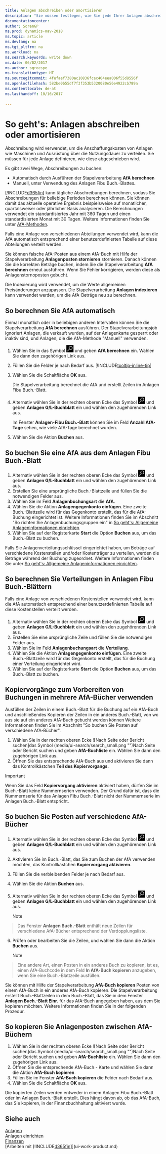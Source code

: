 ```yaml
---
title: Anlagen abschreiben oder amortisieren
description: "Sie müssen festlegen, wie Sie jede Ihrer Anlagen abschreiben oder amortisieren."
documentationcenter: 
author: SorenGP
ms.prod: dynamics-nav-2018
ms.topic: article
ms.devlang: na
ms.tgt_pltfrm: na
ms.workload: na
ms.search.keywords: write down
ms.date: 06/02/2017
ms.author: sgroespe
ms.translationtype: HT
ms.sourcegitcommit: 4fefaef7380ac10836fcac404eea006f55d8556f
ms.openlocfilehash: 582be0b55df7f3f353b5320080e56e4922cb789a
ms.contentlocale: de-at
ms.lasthandoff: 10/16/2017

---
```

# <a name="how-to-depreciate-or-amortize-fixed-assets"></a>So geht's: Anlagen abschreiben oder amortisieren
Abschreibung wird verwendet, um die Anschaffungskosten von Anlagen wie Maschinen und Ausrüstung über die Nutzungsdauer zu verteilen. Sie müssen für jede Anlage definieren, wie diese abgeschrieben wird.  

 Es gibt zwei Wege, Abschreibungen zu buchen:  

* Automatisch durch Ausführen der Stapelverarbeitung **AfA berechnen**  
* Manuell, unter Verwendung des Anlagen Fibu Buch.-Blattes.  

[!INCLUDE[d365fin](includes/d365fin_md.md)] kann tägliche Abschreibungen berechnen, sodass Sie Abschreibungen für beliebige Perioden berechnen können. Sie können damit das aktuelle operative Ergebnis beispielsweise auf monatlicher, quartalsweiser oder jährlicher Basis analysieren. Die Berechnungen verwendet ein standardisiertes Jahr mit 360 Tagen und einen standardisierten Monat mit 30 Tagen. Weitere Informationen finden Sie unter [AfA-Methoden](fa-depreciation-methods.md).  

Falls eine Anlage von verschiedenen Abteilungen verwendet wird, kann die AfA automatisch entsprechend einer benutzerdefinierten Tabelle auf diese Abteilungen verteilt werden.  

Sie können falsche AfA-Posten aus einem AfA-Buch mit Hilfe der Stapelverarbeitung **Anlagenposten stornieren** stornieren. Danach können Sie die korrekten Beträge buchen, indem Sie die Stapelverarbeitung **AfA berechnen** erneut ausführen. Wenn Sie Fehler korrigieren, werden diese als Anlagenstornoposten gebucht.  

Die Indexierung wird verwendet, um die Werte allgemeinen Preisänderungen anzupassen. Die Stapelverarbeitung **Anlagen indexieren** kann verwendet werden, um die AfA-Beträge neu zu berechnen.  

## <a name="to-calculate-depreciation-automatically"></a>So berechnen Sie AfA automatisch
Einmal monatlich oder in beliebigen anderen Intervallen können Sie die Stapelverarbeitung **AfA berechnen** ausführen. Der Stapelverarbeitungsjob ignoriert Anlagen, die verkauft wurden, auf der Anlagenkarte gesperrt oder inaktiv sind, und Anlagen, die die AfA-Methode "Manuell" verwenden.  

1. Wählen Sie in das Symbol ![Nach Seite oder Bericht suchen](media/ui-search/search_small.png "Nach Seite oder Bericht suchen") und geben **AfA berechnen** ein. Wählen Sie dann den zugehörigen Link aus.  
2. Füllen Sie die Felder je nach Bedarf aus. [!INCLUDE[tooltip-inline-tip](includes/tooltip-inline-tip_md.md)]  
3. Wählen Sie die Schaltfläche **OK** aus.  

    Die Stapelverarbeitung berechnet die AfA und erstellt Zeilen im Anlagen Fibu Buch.-Blatt.  
4. Alternativ wählen Sie in der rechten oberen Ecke das Symbol ![Nach Seite oder Bericht suchen](media/ui-search/search_small.png "Nach Seite oder Bericht suchen") und geben **Anlagen G/L-Buchblatt** ein und wählen den zugehörenden Link aus.  

    Im Fenster **Anlagen-Fibu Buch.-Blatt** können Sie im Feld **Anzahl AfA-Tage** sehen, wie viele AfA-Tage berechnet wurden.  
5. Wählen Sie die Aktion **Buchen** aus.  

## <a name="to-post-depreciation-manually-from-the-fixed-asset-gl-journal"></a>So buchen Sie eine AfA aus dem Anlagen Fibu Buch.-Blatt
1. Alternativ wählen Sie in der rechten oberen Ecke das Symbol ![Nach Seite oder Bericht suchen](media/ui-search/search_small.png "Nach Seite oder Bericht suchen") und geben **Anlagen G/L-Buchblatt** ein und wählen den zugehörenden Link aus.  
2. Erstellen Sie eine ursprüngliche Buch.-Blattzeile und füllen Sie die notwendigen Felder aus.  
3. Wählen Sie im Feld **Anlagenbuchungsart** die **AfA**.  
4. Wählen Sie die Aktion **Anlagengegenkonto einfügen**. Eine zweite Buch.-Blattzeile wird für das Gegenkonto erstellt, das für die AfA-Buchung eingerichtet ist. Weitere Informationen finden Sie im Abschnitt "So richten Sie Anlagenbuchungsgruppen ein" in [So geht's: Allgemeine Anlageninformationen einrichten](fa-how-setup-general.md).  
5. Wählen Sie auf der Registerkarte **Start** die Option **Buchen** aus, um das Buch.-Blatt zu buchen.  

Falls Sie Anlagenverteilungsschlüssel eingerichtet haben, um Beträge auf verschiedene Kostenstellen und/oder Kostenträger zu verteilen, werden die Beträge während der Buchung zugeordnet. Weitere Informationen finden Sie unter [So geht's: Allgemeine Anlageninformationen einrichten](fa-how-setup-general.md).  

## <a name="to-calculate-allocations-in-the-fixed-asset-gl-journal"></a>So berechnen Sie Verteilungen in Anlagen Fibu Buch.-Blättern
Falls eine Anlage von verschiedenen Kostenstellen verwendet wird, kann die AfA automatisch entsprechend einer benutzerdefinierten Tabelle auf diese Kostenstellen verteilt werden.  

1. Alternativ wählen Sie in der rechten oberen Ecke das Symbol ![Nach Seite oder Bericht suchen](media/ui-search/search_small.png "Nach Seite oder Bericht suchen") und geben **Anlagen G/L-Buchblatt** ein und wählen den zugehörenden Link aus.  
2. Erstellen Sie eine ursprüngliche Zeile und füllen Sie die notwendigen Felder aus.
3. Wählen Sie im Feld **Anlagenbuchungsart** die **Verteilung**.  
4. Wählen Sie die Aktion **Anlagengegenkonto einfügen**. Eine zweite Buch.-Blattzeile wird für das Gegenkonto erstellt, das für die Buchung einer Verteilung eingerichtet wird.  
5. Wählen Sie auf der Registerkarte **Start** die Option **Buchen** aus, um das Buch.-Blatt zu buchen.  

## <a name="use-duplication-lists-to-prepare-to-post-to-multiple-depreciation-books"></a>Kopiervorgänge zum Vorbereiten von Buchungen in mehrere AfA-Bücher verwenden
Ausfüllen der Zeilen in einem Buch.-Blatt für die Buchung auf ein AfA-Buch und anschließendes Kopieren der Zeilen in ein anderes Buch.-Blatt, von wo aus sie auf ein anderes AfA-Buch gebucht werden können Weitere Informationen finden Sie im Abschnitt "So buchen Sie Posten auf verschiedene AfA-Bücher".

1. Wählen Sie in der rechten oberen Ecke ![Nach Seite oder Bericht suchen]das Symbol (media/ui-search/search_small.png "")Nach Seite oder Bericht suchen und geben **AfA-Buchliste** ein. Wählen Sie dann den zugehörigen Link aus.  
2. Öffnen Sie das entsprechende AfA-Buch aus und aktivieren Sie dann das Kontrollkästchen **Teil des Kopiervorgangs**.  

> [!IMPORTANT]  
>   Wenn Sie das Feld **Kopiervorgang aktivieren** aktiviert haben, dürfen Sie im Buch.-Blatt keine Nummernserien verwenden. Der Grund dafür ist, dass die Nummernserie für das Anlagen Fibu Buch.-Blatt nicht der Nummernserie im Anlagen Buch.-Blatt entspricht.  

## <a name="to-post-entries-to-different-depreciation-books"></a>So buchen Sie Posten auf verschiedene AfA-Bücher
1. Alternativ wählen Sie in der rechten oberen Ecke das Symbol ![Nach Seite oder Bericht suchen](media/ui-search/search_small.png "Nach Seite oder Bericht suchen") und geben **Anlagen G/L-Buchblatt** ein und wählen den zugehörenden Link aus.  
2. Aktivieren Sie im Buch.-Blatt, das Sie zum Buchen der AfA verwenden möchten, das Kontrollkästchen **Kopiervorgang aktivieren**.  
3. Füllen Sie die verbleibenden Felder je nach Bedarf aus.  
4. Wählen Sie die Aktion **Buchen** aus.  
5. Alternativ wählen Sie in der rechten oberen Ecke das Symbol ![Nach Seite oder Bericht suchen](media/ui-search/search_small.png "Nach Seite oder Bericht suchen") und geben **Anlagen G/L-Buchblatt** ein und wählen den zugehörenden Link aus.  

    > [!NOTE]  
>   Das Fenster **Anlagen Buch.-Blatt** enthält neue Zeilen für verschiedene AfA-Bücher entsprechend der Verdopplungsliste.  
6. Prüfen oder bearbeiten Sie die Zeilen, und wählen Sie dann die Aktion **Buchen** aus.  

    > [!NOTE]  
>   Eine andere Art, einen Posten in ein anderes Buch zu kopieren, ist es, einen AfA-Buchcode in dem Feld **In AfA-Buch kopieren** anzugeben, wenn Sie eine Buch.-Blattzeile ausfüllen.  

Sie können mit Hilfe der Stapelverarbeitung **AfA-Buch kopieren** Posten von einem AfA-Buch in ein anderes AfA-Buch kopieren. Die Stapelverarbeitung erstellt Buch.-Blattzeilen in dem Buch.-Blatt, das Sie in dem Fenster **Anlagen Buch.-Blatt Einr.** für das AfA-Buch angegeben haben, aus dem Sie kopieren möchten. Weitere Informationen finden Sie in der folgenden Prozedur.  

## <a name="to-copy-fixed-asset-ledger-entries-between-depreciation-books"></a>So kopieren Sie Anlagenposten zwischen AfA-Büchern
1. Wählen Sie in der rechten oberen Ecke ![Nach Seite oder Bericht suchen]das Symbol (media/ui-search/search_small.png "")Nach Seite oder Bericht suchen und geben **AfA-Buchliste** ein. Wählen Sie dann den zugehörigen Link aus.  
2. Öffnen Sie die entsprechende AfA-Buch - Karte und wählen Sie dann die Aktion **AfA-Buch kopieren**.  
3. Füllen Sie im Fenster **AfA-Buch kopieren** die Felder nach Bedarf aus.  
4. Wählen Sie die Schaltfläche **OK** aus.  

Die kopierten Zeilen werden entweder in einem Anlagen Fibu Buch.-Blatt oder im Anlagen Buch.-Blatt erstellt. Dies hängt davon ab, ob das AfA-Buch, das Sie kopieren, in der Finanzbuchhaltung aktiviert wurde.  

## <a name="see-also"></a>Siehe auch
[Anlagen](fa-manage.md)  
[Anlagen einrichten](fa-setup.md)  
[Finanzen](finance.md)  
[Arbeiten mit [!INCLUDE[d365fin](includes/d365fin_md.md)]](ui-work-product.md)  

